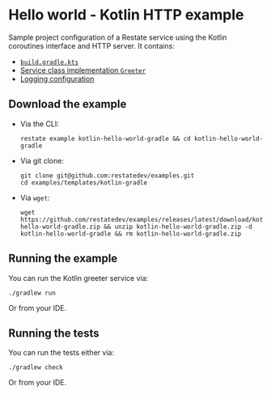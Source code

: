# Hello world - Kotlin HTTP example

Sample project configuration of a Restate service using the Kotlin coroutines interface and HTTP server. It contains:

* [`build.gradle.kts`](build.gradle.kts)
* [Service class implementation `Greeter`](src/main/kotlin/my/example/Greeter.kt)
* [Logging configuration](src/main/resources/log4j2.properties)

## Download the example

- Via the CLI:
    ```shell
    restate example kotlin-hello-world-gradle && cd kotlin-hello-world-gradle
    ```

- Via git clone:
    ```shell
    git clone git@github.com:restatedev/examples.git
    cd examples/templates/kotlin-gradle
    ```

- Via `wget`:
    ```shell
    wget https://github.com/restatedev/examples/releases/latest/download/kotlin-hello-world-gradle.zip && unzip kotlin-hello-world-gradle.zip -d kotlin-hello-world-gradle && rm kotlin-hello-world-gradle.zip
    ```

## Running the example

You can run the Kotlin greeter service via:

```shell
./gradlew run
```

Or from your IDE.

## Running the tests

You can run the tests either via:

```shell
./gradlew check
```

Or from your IDE.

